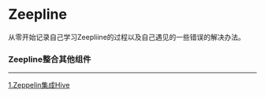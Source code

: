 # Zeepline

从零开始记录自己学习Zeepliine的过程以及自己遇见的一些错误的解决办法。

### Zeepline整合其他组件

---

[1.Zeppelin集成Hive](https://github.com/yangqi199808/BigData-Home/blob/master/Zeepline/1.Zeppelin集成Hive.md)